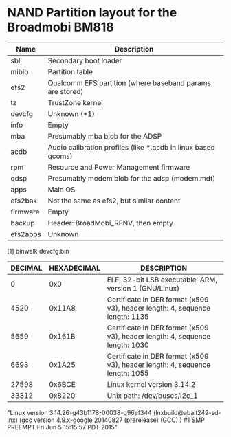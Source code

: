 # NAND Partition layout for the Broadmobi BM818

| Name     | Description |
|----------|-------------|
| sbl      | Secondary boot loader |
| mibib    | Partition table |
| efs2     | Qualcomm EFS partition (where baseband params are stored) |
| tz       | TrustZone kernel |
| devcfg   | Unknown (*1) |
| info     | Empty |
| mba      | Presumably mba blob for the ADSP |
| acdb     | Audio calibration profiles (like *.acdb in linux based qcoms) |
| rpm      | Resource and Power Management firmware |
| qdsp     | Presumably modem blob for the adsp (modem.mdt) |
| apps     | Main OS |
| efs2bak  | Not the same as efs2, but similar content |
| firmware | Empty |
| backup   | Header: BroadMobi_RFNV, then empty |
| efs2apps | Unknown |

[1]
binwalk devcfg.bin 

| DECIMAL | HEXADECIMAL | DESCRIPTION                                                                  |
|---------|-------------|------------------------------------------------------------------------------|
| 0       | 0x0         | ELF, 32-bit LSB executable, ARM, version 1 (GNU/Linux)                       |
| 4520    | 0x11A8      | Certificate in DER format (x509 v3), header length: 4, sequence length: 1135 |
| 5659    | 0x161B      | Certificate in DER format (x509 v3), header length: 4, sequence length: 1030 |
| 6693    | 0x1A25      | Certificate in DER format (x509 v3), header length: 4, sequence length: 1055 |
| 27598   | 0x6BCE      | Linux kernel version 3.14.2                                                  |
| 33312   | 0x8220      | Unix path: /dev/buses/i2c_1                                                  |

"Linux version 3.14.26-g43b1178-00038-g96ef344 (lnxbuild@abait242-sd-lnx) (gcc version 4.9.x-google 20140827 (prerelease) (GCC) ) #1 SMP PREEMPT Fri Jun 5 15:15:57 PDT 2015"
